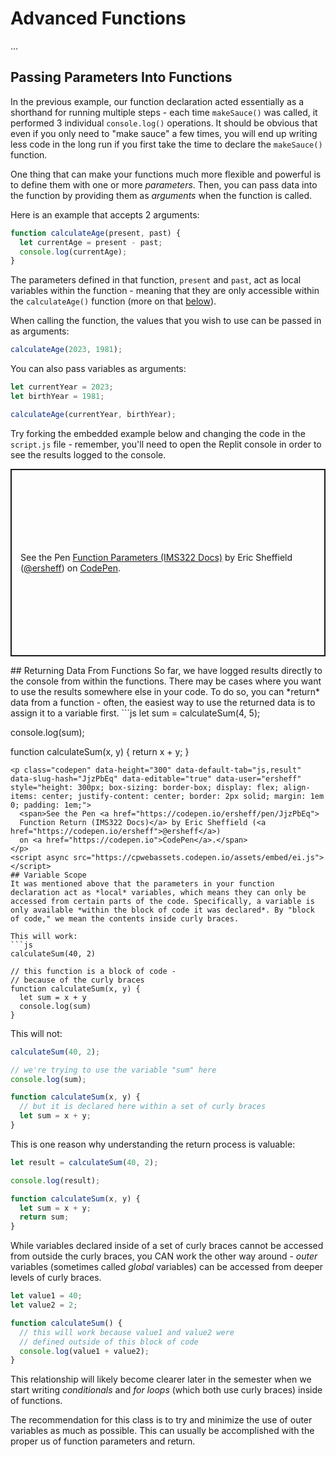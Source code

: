 # Advanced Functions
...
## Passing Parameters Into Functions
In the previous example, our function declaration acted essentially as a shorthand for running multiple steps - each time `makeSauce()` was called, it performed 3 individual `console.log()` operations. It should be obvious that even if you only need to "make sauce" a few times, you will end up writing less code in the long run if you first take the time to declare the `makeSauce()` function.

One thing that can make your functions much more flexible and powerful is to define them with one or more *parameters*. Then, you can pass data into the function by providing them as *arguments* when the function is called.

Here is an example that accepts 2 arguments:
```js
function calculateAge(present, past) {
  let currentAge = present - past;
  console.log(currentAge);
}
```
The parameters defined in that function, `present` and `past`, act as local variables within the function - meaning that they are only accessible within the `calculateAge()` function (more on that [below](#variable-scope)).

When calling the function, the values that you wish to use can be passed in as arguments:
```js
calculateAge(2023, 1981);
```

You can also pass variables as arguments:
```js
let currentYear = 2023;
let birthYear = 1981;

calculateAge(currentYear, birthYear);
```

Try forking the embedded example below and changing the code in the `script.js` file - remember, you'll need to open the Replit console in order to see the results logged to the console.
<p class="codepen" data-height="300" data-default-tab="js,result" data-slug-hash="jOJNVyY" data-editable="true" data-user="ersheff" style="height: 300px; box-sizing: border-box; display: flex; align-items: center; justify-content: center; border: 2px solid; margin: 1em 0; padding: 1em;">
  <span>See the Pen <a href="https://codepen.io/ersheff/pen/jOJNVyY">
  Function Parameters (IMS322 Docs)</a> by Eric Sheffield (<a href="https://codepen.io/ersheff">@ersheff</a>)
  on <a href="https://codepen.io">CodePen</a>.</span>
</p>
## Returning Data From Functions
So far, we have logged results directly to the console from within the functions. There may be cases where you want to use the results somewhere else in your code. To do so, you can *return* data from a function - often, the easiest way to use the returned data is to assign it to a variable first.
```js
let sum = calculateSum(4, 5);

console.log(sum);

function calculateSum(x, y) {
  return x + y;
}
```
<p class="codepen" data-height="300" data-default-tab="js,result" data-slug-hash="JjzPbEq" data-editable="true" data-user="ersheff" style="height: 300px; box-sizing: border-box; display: flex; align-items: center; justify-content: center; border: 2px solid; margin: 1em 0; padding: 1em;">
  <span>See the Pen <a href="https://codepen.io/ersheff/pen/JjzPbEq">
  Function Return (IMS322 Docs)</a> by Eric Sheffield (<a href="https://codepen.io/ersheff">@ersheff</a>)
  on <a href="https://codepen.io">CodePen</a>.</span>
</p>
<script async src="https://cpwebassets.codepen.io/assets/embed/ei.js"></script>
## Variable Scope
It was mentioned above that the parameters in your function declaration act as *local* variables, which means they can only be accessed from certain parts of the code. Specifically, a variable is only available *within the block of code it was declared*. By "block of code," we mean the contents inside curly braces.

This will work: 
```js
calculateSum(40, 2)

// this function is a block of code -
// because of the curly braces
function calculateSum(x, y) {
  let sum = x + y
  console.log(sum) 
}
```

This will not:
```js
calculateSum(40, 2);

// we're trying to use the variable "sum" here
console.log(sum);

function calculateSum(x, y) {
  // but it is declared here within a set of curly braces
  let sum = x + y;
}
```

This is one reason why understanding the return process is valuable:
```js
let result = calculateSum(40, 2);

console.log(result);

function calculateSum(x, y) {
  let sum = x + y;
  return sum;
}

```

While variables declared inside of a set of curly braces cannot be accessed from outside the curly braces, you CAN work the other way around - *outer* variables (sometimes called *global* variables) can be accessed from deeper levels of curly braces.
```js
let value1 = 40;
let value2 = 2;

function calculateSum() {
  // this will work because value1 and value2 were
  // defined outside of this block of code
  console.log(value1 + value2);
}
```

This relationship will likely become clearer later in the semester when we start writing *conditionals* and *for loops* (which both use curly braces) inside of functions.

The recommendation for this class is to try and minimize the use of outer variables as much as possible. This can usually be accomplished with the proper us of function parameters and return.